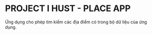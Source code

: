 # PROJECT I HUST - PLACE APP

Ứng dụng cho phép tìm kiếm các địa điểm có trong bộ dữ liệu của ứng dụng.
